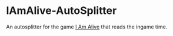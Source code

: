# IAmAlive-AutoSplitter
An autosplitter for the game [I Am Alive](https://store.steampowered.com/app/214250/I_Am_Alive/) that reads the ingame time.
